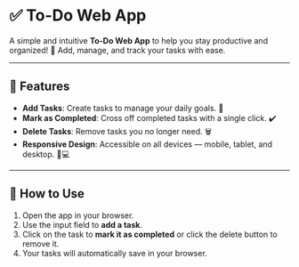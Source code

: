 # ✅ To-Do Web App  

A simple and intuitive **To-Do Web App** to help you stay productive and organized! 🌟 Add, manage, and track your tasks with ease.  

---

## 🎨 Features  

- **Add Tasks**: Create tasks to manage your daily goals. 📝  
- **Mark as Completed**: Cross off completed tasks with a single click. ✔️  
- **Delete Tasks**: Remove tasks you no longer need. 🗑️  
- **Responsive Design**: Accessible on all devices — mobile, tablet, and desktop. 📱💻    

---

## 🚀 How to Use  

1. Open the app in your browser.  
2. Use the input field to **add a task**.  
3. Click on the task to **mark it as completed** or click the delete button to remove it.  
4. Your tasks will automatically save in your browser.  


